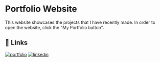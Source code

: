 # Portfolio Website

This website showcases the projects that I have recently made. In order to open the website, click the "My Portfolio button".

## 🔗 Links
[![portfolio](https://img.shields.io/badge/my_portfolio-000?style=for-the-badge&logo=ko-fi&logoColor=white)](dyennn.github.io)
[![linkedin](https://img.shields.io/badge/linkedin-0A66C2?style=for-the-badge&logo=linkedin&logoColor=white)](https://www.linkedin.com/in/deaniel-aquino-7a9769288/)

